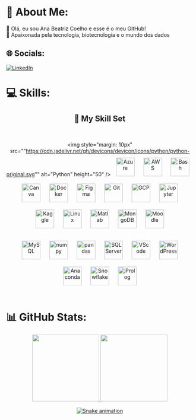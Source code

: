 # 💫 About Me:
🔭 Olá, eu sou Ana Beatriz Coelho e esse é o meu GitHub!<br>🌱 Apaixonada pela tecnologia, biotecnologia e o mundo dos dados 


## 🌐 Socials:
[![LinkedIn](https://img.shields.io/badge/LinkedIn-%230077B5.svg?logo=linkedin&logoColor=white)](https://linkedin.com/in/anabecoelho) 

# 💻 Skills:
<div align="center">

## 🤹 My Skill Set

<br>

<img style="margin: 10px" src=""https://cdn.jsdelivr.net/gh/devicons/devicon/icons/python/python-original.svg"" alt="Python" height="50" />
<img style="margin: 10px" src="https://cdn.jsdelivr.net/gh/devicons/devicon/icons/azure/azure-original.svg" alt="Azure" height="50" />
<img style="margin: 10px" src="https://cdn.jsdelivr.net/gh/devicons/devicon/icons/amazonwebservices/amazonwebservices-original.svg" alt="AWS" height="50" />
<img style="margin: 10px" src="https://cdn.jsdelivr.net/gh/devicons/devicon/icons/bash/bash-original.svg" alt="Bash" height="50" />
<img style="margin: 10px" src="https://cdn.jsdelivr.net/gh/devicons/devicon/icons/canva/canva-original.svg" alt="Canva" height="50">
<img style="margin: 10px" src="https://cdn.jsdelivr.net/gh/devicons/devicon/icons/docker/docker-original.svg" alt="Docker" height="50">
<img style="margin: 10px" src="https://cdn.jsdelivr.net/gh/devicons/devicon/icons/figma/figma-original.svg" alt="Figma" height="50">
<img style="margin: 10px" src="https://cdn.jsdelivr.net/gh/devicons/devicon/icons/git/git-original.svg" alt="Git" height="50">
<img style="margin: 10px" src="https://cdn.jsdelivr.net/gh/devicons/devicon/icons/googlecloud/googlecloud-original.svg" alt="GCP" height="50">
<img style="margin: 10px" src="https://cdn.jsdelivr.net/gh/devicons/devicon/icons/jupyter/jupyter-original.svg" alt="Jupyter" height="50">
<img style="margin: 10px" src="https://cdn.jsdelivr.net/gh/devicons/devicon/icons/kaggle/kaggle-original.svg" alt="Kaggle" height="50">
<img style="margin: 10px" src="https://cdn.jsdelivr.net/gh/devicons/devicon/icons/linux/linux-original.svg" alt="Linux" height="50">
<img style="margin: 10px" src="https://cdn.jsdelivr.net/gh/devicons/devicon/icons/matlab/matlab-original.svg" alt="Matlab" height="50">
<img style="margin: 10px" src="https://cdn.jsdelivr.net/gh/devicons/devicon/icons/mongodb/mongodb-original.svg" alt="MongoDB" height="50">
<img style="margin: 10px" src="https://cdn.jsdelivr.net/gh/devicons/devicon/icons/moodle/moodle-original.svg" alt="Moodle" height="50">


<img style="margin: 10px" src="https://cdn.jsdelivr.net/gh/devicons/devicon/icons/mysql/mysql-original.svg" alt="MySQL" height="50">

<img style="margin: 10px" src="https://cdn.jsdelivr.net/gh/devicons/devicon/icons/numpy/numpy-original.svg" alt="numpy" height="50">

<img style="margin: 10px" src="https://cdn.jsdelivr.net/gh/devicons/devicon/icons/pandas/pandas-original.svg" alt="pandas" height="50">



<img style="margin: 10px" src="https://cdn.jsdelivr.net/gh/devicons/devicon/icons/microsoftsqlserver/microsoftsqlserver-plain.svg" alt="SQL Server" height="50">
<img style="margin: 10px" src="https://cdn.jsdelivr.net/gh/devicons/devicon/icons/vscode/vscode-original.svg" alt="VScode" height="50">

<img style="margin: 10px" src="https://cdn.jsdelivr.net/gh/devicons/devicon/icons/wordpress/wordpress-plain.svg" alt="WordPress" height="50">
<img style="margin: 10px" src="https://cdn.jsdelivr.net/gh/devicons/devicon/icons/anaconda/anaconda-original.svg" alt="Anaconda" height="50">

<img style="margin: 10px" src="https://www.google.com/url?sa=i&url=https%3A%2F%2Fgithub.com%2Fsnowflakedb&psig=AOvVaw0gQuQFonHJvauSZZkJ57bm&ust=1669168499974000&source=images&cd=vfe&ved=0CBAQjRxqFwoTCIDZqq3XwPsCFQAAAAAdAAAAABAE" alt="Snowflake" height="50">

<img style="margin: 10px" src="https://avatars.githubusercontent.com/u/6884283?s=200&v=4" alt="Prolog" height="50">


</div>

<br>





# 📊 GitHub Stats:

<div align="center">
  <a href="https://github.com/anabcoelho">
  <img height="180em" src="https://github-readme-streak-stats.herokuapp.com/?user=anabcoelho&theme=gotham&hide_border=false"/>
  <img height="180em" src="https://github-readme-stats.vercel.app/api/top-langs/?username=anabcoelho&layout=compact&langs_count=7&theme=gotham"/>
  
  
  ![Snake animation](https://github.com/anabcoelho/anabcoelho/blob/output/github-contribution-grid-snake.svg)
</div>

 
